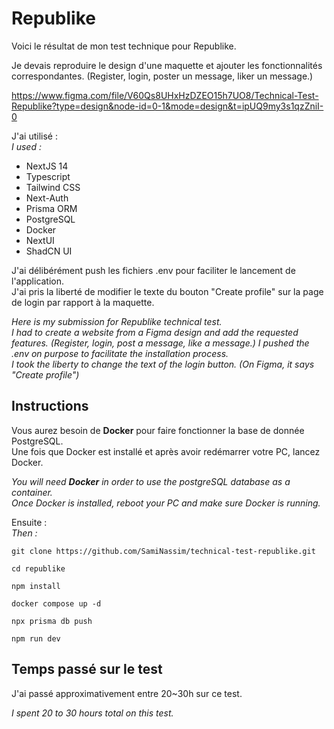 # Republike

Voici le résultat de mon test technique pour Republike. </br>

Je devais reproduire le design d'une maquette et ajouter les fonctionnalités correspondantes. (Register, login, poster un message, liker un message.) 

https://www.figma.com/file/V60Qs8UHxHzDZEO15h7UO8/Technical-Test-Republike?type=design&node-id=0-1&mode=design&t=ipUQ9my3s1qzZniI-0

J'ai utilisé :</br>
<i>I used :</i></br>

- NextJS 14
- Typescript
- Tailwind CSS
- Next-Auth
- Prisma ORM
- PostgreSQL
- Docker
- NextUI
- ShadCN UI

J'ai délibérément push les fichiers .env pour faciliter le lancement de l'application.</br>
J'ai pris la liberté de modifier le texte du bouton "Create profile" sur la page de login par rapport à la maquette.</br>

<i>Here is my submission for Republike technical test.</br>
I had to create a website from a Figma design and add the requested features. (Register, login, post a message, like a message.)
I pushed the .env on purpose to facilitate the installation process.</br>
I took the liberty to change the text of the login button. (On Figma, it says "Create profile")</i>


## Instructions

Vous aurez besoin de **Docker** pour faire fonctionner la base de donnée PostgreSQL. </br>
Une fois que Docker est installé et après avoir redémarrer votre PC, lancez Docker.

<i>You will need **Docker** in order to use the postgreSQL database as a container.</br>
Once Docker is installed, reboot your PC and make sure Docker is running.</i>

Ensuite : </br>
<i>Then :</i>

```` 
git clone https://github.com/SamiNassim/technical-test-republike.git
````

```` 
cd republike
````

```` 
npm install
````
```` 
docker compose up -d
````

```` 
npx prisma db push
````

```` 
npm run dev
````

## Temps passé sur le test

J'ai passé approximativement entre 20~30h sur ce test. </br>

<i>I spent 20 to 30 hours total on this test.</i>
